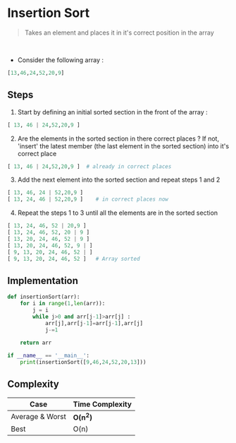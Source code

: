 # Insertion Sort 

> Takes an element and places it in it's correct position in the array 

<br>


- Consider the following array : 
```python 
[13,46,24,52,20,9]
```


## Steps
1. Start by defining an initial sorted section in the front of the array : 

```python 
[ 13, 46 | 24,52,20,9 ]
```
2. Are the elements in the sorted section in there correct places ? If not, 'insert' the latest member (the last element in the sorted section) into it's correct place

```python 
[ 13, 46 | 24,52,20,9 ]  # already in correct places
```
3. Add the next element into the sorted section and repeat steps 1 and 2 

```python 
[ 13, 46, 24 | 52,20,9 ]
[ 13, 24, 46 | 52,20,9 ]    # in correct places now
```
4. Repeat the steps 1 to 3 until all the elements are in the sorted section 

```python 
[ 13, 24, 46, 52 | 20,9 ]
[ 13, 24, 46, 52, 20 | 9 ]
[ 13, 20, 24, 46, 52 | 9 ]
[ 13, 20, 24, 46, 52, 9 | ]
[ 9, 13, 20, 24, 46, 52 | ]
[ 9, 13, 20, 24, 46, 52 ]   # Array sorted
```

## Implementation 

```python 
def insertionSort(arr):
    for i in range(1,len(arr)):
        j = i
        while j>0 and arr[j-1]>arr[j] :
            arr[j],arr[j-1]=arr[j-1],arr[j]
            j-=1
            
    return arr

if __name__ == '__main__':
    print(insertionSort([9,46,24,52,20,13]))
```

## Complexity   

| Case            	| Time Complexity 	|
|-----------------	|-----------------	|
| Average & Worst 	| **O(n<sup>2</sup>)** 	|
| Best            	| O(n)            	|